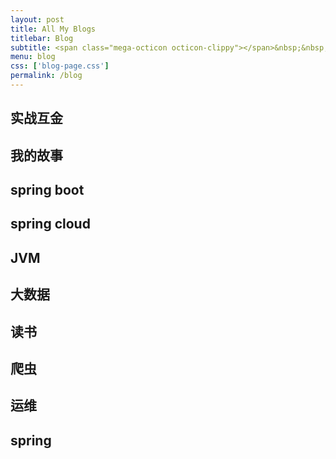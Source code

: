 ```yaml
---
layout: post
title: All My Blogs
titlebar: Blog
subtitle: <span class="mega-octicon octicon-clippy"></span>&nbsp;&nbsp; Take notes about everything new
menu: blog
css: ['blog-page.css']
permalink: /blog
---
```



## 实战互金

## 我的故事

## spring boot 

## spring cloud 


## JVM


## 大数据


## 读书


## 爬虫


## 运维



## spring 
